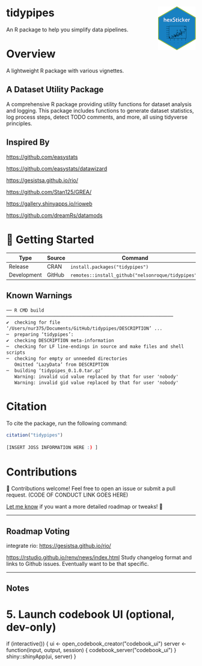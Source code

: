 # tidypipes <img src="man/figures/baseplot.png" align="right" />
An R package to help you simplify data pipelines.

# Overview
A lightweight R package with various vignettes.

## A Dataset Utility Package

A comprehensive R package providing utility functions for dataset analysis and logging. This package includes functions to generate dataset statistics, log process steps, detect TODO comments, and more, all using tidyverse principles.

## Inspired By

https://github.com/easystats

https://github.com/easystats/datawizard

https://gesistsa.github.io/rio/

https://github.com/Stan125/GREA/

https://gallery.shinyapps.io/rioweb

https://github.com/dreamRs/datamods



# 🚀 Getting Started

| Type | Source | Command |
|----|----|----|
| Release | CRAN | `install.packages("tidypipes")` |
| Development | GitHub | `remotes::install_github("nelsonroque/tidypipes")` |

## Known Warnings

```
── R CMD build ──────────────────────────────────────────────────────────────
✔  checking for file ‘/Users/nur375/Documents/GitHub/tidypipes/DESCRIPTION’ ...
─  preparing ‘tidypipes’:
✔  checking DESCRIPTION meta-information
─  checking for LF line-endings in source and make files and shell scripts
─  checking for empty or unneeded directories
   Omitted ‘LazyData’ from DESCRIPTION
─  building ‘tidypipes_0.1.0.tar.gz’
   Warning: invalid uid value replaced by that for user 'nobody'
   Warning: invalid gid value replaced by that for user 'nobody'
```

# Citation

To cite the package, run the following command:

``` r
citation("tidypipes")

[INSERT JOSS INFORMATION HERE :) ]
```

# Contributions
📢 Contributions welcome! Feel free to open an issue or submit a pull request. (CODE OF CONDUCT LINK GOES HERE)

[Let me know](https://bsky.app/profile/nelsonroque.bsky.social) if you want a more detailed roadmap or tweaks! 🚀

---

## Roadmap Voting
integrate rio: https://gesistsa.github.io/rio/

https://rstudio.github.io/renv/news/index.html
Study changelog format and links to Github issues. Eventually want to be that specific.

---

## Notes
# 5. Launch codebook UI (optional, dev-only)
if (interactive()) {
  ui <- open_codebook_creator("codebook_ui")
  server <- function(input, output, session) {
    codebook_server("codebook_ui")
  }
  shiny::shinyApp(ui, server)
}

